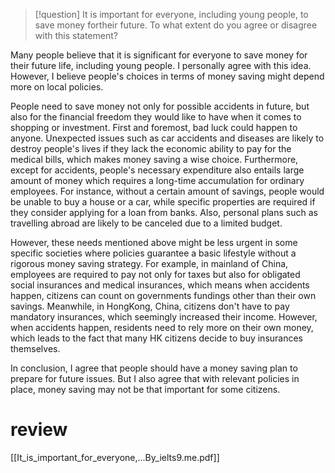 > [!question]
> It is important for everyone, including young people, to save money fortheir future. To what extent do you agree or disagree with this statement?

Many people believe that it is significant for everyone to save money for their future life, including young people. I personally agree with this idea. However, I believe people's choices in terms of money saving might depend more on local policies.

People need to save money not only for possible accidents in future, but also for the financial freedom they would like to have when it comes to shopping or investment. First and foremost, bad luck could happen to anyone. Unexpected issues such as car accidents and diseases are likely to destroy people's lives if they lack the economic ability to pay for the medical bills, which makes money saving a wise choice. Furthermore, except for accidents, people's necessary expenditure also entails large amount of money which requires a long-time accumulation for ordinary employees. For instance, without a certain amount of savings, people would be unable to buy a house or a car, while specific properties are required if they consider applying for a loan from banks. Also, personal plans such as travelling abroad are likely to be canceled due to a limited budget.

However, these needs mentioned above might be less urgent in some specific societies where policies guarantee a basic lifestyle without a rigorous money saving strategy. For example, in mainland of China, employees are required to pay not only for taxes but also for obligated social insurances and medical insurances, which means when accidents happen, citizens can count on governments fundings other than their own savings. Meanwhile, in HongKong, China, citizens don't have to pay mandatory insurances, which seemingly increased their income. However, when accidents happen, residents need to rely more on their own money, which leads to the fact that many HK citizens decide to buy insurances themselves.

In conclusion, I agree that people should have a money saving plan to prepare for future issues. But I also agree that with relevant policies in place, money saving may not be that important for some citizens.

# review
[[It_is_important_for_everyone,...By_ielts9.me.pdf]]